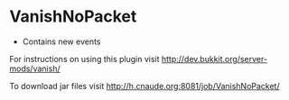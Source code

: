 VanishNoPacket
==============

* Contains new events

For instructions on using this plugin visit
http://dev.bukkit.org/server-mods/vanish/

To download jar files visit
 http://h.cnaude.org:8081/job/VanishNoPacket/